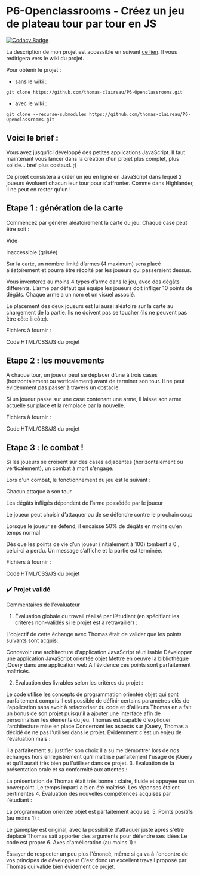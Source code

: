 # P6-Openclassrooms - Créez un jeu de plateau tour par tour en JS

[![Codacy Badge](https://api.codacy.com/project/badge/Grade/d5e2855738924b4490296eebdf8016f2)](https://app.codacy.com/app/thomas-claireau/P6-Openclassrooms?utm_source=github.com&utm_medium=referral&utm_content=thomas-claireau/P6-Openclassrooms&utm_campaign=Badge_Grade_Dashboard)

La description de mon projet est accessible en suivant [ce lien](https://github.com/thomas-claireau/P6-Openclassrooms/wiki/Introduction). Il vous redirigera vers le wiki du projet.

Pour obtenir le projet :

- sans le wiki :

````text
git clone https://github.com/thomas-claireau/P6-Openclassrooms.git
````

- avec le wiki :

````text
git clone --recurse-submodules https://github.com/thomas-claireau/P6-Openclassrooms.git
````

## Voici le brief :

Vous avez jusqu'ici développé des petites applications JavaScript. Il faut maintenant vous lancer dans la création d'un projet plus complet, plus solide... bref plus costaud. ;)

Ce projet consistera à créer un jeu en ligne en JavaScript dans lequel 2 joueurs évoluent chacun leur tour pour s'affronter. Comme dans Highlander, il ne peut en rester qu'un !

## Etape 1 : génération de la carte

Commencez par générer aléatoirement la carte du jeu. Chaque case peut être soit :

Vide

Inaccessible (grisée)

Sur la carte, un nombre limité d’armes (4 maximum) sera placé aléatoirement et pourra être récolté par les joueurs qui passeraient dessus.

Vous inventerez au moins 4 types d’arme dans le jeu, avec des dégâts différents. L’arme par défaut qui équipe les joueurs doit infliger 10 points de dégâts. Chaque arme a un nom et un visuel associé.

Le placement des deux joueurs est lui aussi aléatoire sur la carte au chargement de la partie. Ils ne doivent pas se toucher (ils ne peuvent pas être côte à côte).

Fichiers à fournir :

Code HTML/CSS/JS du projet

## Etape 2 : les mouvements

A chaque tour, un joueur peut se déplacer d’une à trois cases (horizontalement ou verticalement) avant de terminer son tour. Il ne peut évidemment pas passer à travers un obstacle.

Si un joueur passe sur une case contenant une arme, il laisse son arme actuelle sur place et la remplace par la nouvelle.

Fichiers à fournir :

Code HTML/CSS/JS du projet

## Etape 3 : le combat !

Si les joueurs se croisent sur des cases adjacentes (horizontalement ou verticalement), un combat à mort s’engage.

Lors d'un combat, le fonctionnement du jeu est le suivant :

Chacun attaque à son tour

Les dégâts infligés dépendent de l’arme possédée par le joueur

Le joueur peut choisir d’attaquer ou de se défendre contre le prochain coup

Lorsque le joueur se défend, il encaisse 50% de dégâts en moins qu’en temps normal

Dès que les points de vie d’un joueur (initialement à 100) tombent à 0 , celui-ci a perdu. Un message s’affiche et la partie est terminée.

Fichiers à fournir :

Code HTML/CSS/JS du projet

### ✔️ Projet validé

Commentaires de l'évaluateur

1. Évaluation globale du travail réalisé par l’étudiant (en spécifiant les critères non-validés si le projet est à retravailler) :

L'objectif de cette échange avec Thomas était de valider que les points suivants sont acquis:

 

Concevoir une architecture d'application JavaScript réutilisable
Développer une application JavaScript orientée objet
Mettre en oeuvre la bibliothèque jQuery dans une application web
A l'évidence ces points sont parfaitement maîtrisés.

 

2. Évaluation des livrables selon les critères du projet :

Le code utilise les concepts de programmation orientée objet qui sont parfaitement compris
Il est possible de définir certains paramètres clés de l'application sans avoir à refactoriser du code et d'ailleurs Thomas en a fait un bonus de son projet puisqu'il a ajouter une interface afin de personnaliser les éléments du jeu.
Thomas est capable d'expliquer l'architecture mise en place
Concernant les aspects sur jQuery, Thomas a décidé de ne pas l'utiliser dans le projet. Evidemment c'est un enjeu de l'évaluation mais :

il a parfaitement su justifier son choix
il a su me démontrer lors de nos échanges hors enregistrement qu'il maîtrise parfaitement l'usage de jQuery et qu'il aurait très bien pu l'utiliser dans ce projet.
3. Évaluation de la présentation orale et sa conformité aux attentes :

La présentation de Thomas était très bonne : claire, fluide et appuyée sur un powerpoint.
Le temps imparti a bien été maîtrisé.
Les réponses étaient pertinentes
4. Évaluation des nouvelles compétences acquises par l'étudiant :

La programmation orientée objet est parfaitement acquise.
5. Points positifs (au moins 1) :

Le gameplay est original, avec la possibilité d'attaquer juste après s'être déplacé
Thomas sait apporter des arguments pour défendre ses idées
Le code est propre
6. Axes d'amélioration (au moins 1) :

Essayer de respecter un peu plus l'énoncé, même si ça va à l'encontre de vos principes de développeur
C'est donc un excellent travail proposé par Thomas qui valide bien évidement ce projet.
